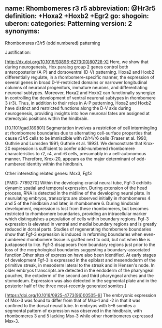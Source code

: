 name: Rhombomeres r3 r5 
abbreviation: @Hr3r5
definition: +Hoxa2 +Hoxb2 +Egr2
go:
shogoin: 
uberon: 
categories: Patterning
version: 2
synonyms:
---

Rhombomeres r3/r5 (odd numbered) patterning

Justification:

[http://dx.doi.org/10.1016/S0896-6273(00)80728-X] Here, we show that during neurogenesis, Hox paralog group 2 genes control both anteroposterior (A-P) and dorsoventral (D-V) patterning. Hoxa2 and Hoxb2 differentially regulate, in a rhombomere-specific manner, the expression of several genes in broad D-V-restricted domains or narrower longitudinal columns of neuronal progenitors, immature neurons, and differentiating neuronal subtypes. Moreover, Hoxa2 and Hoxb2 can functionally synergize in controlling the development of ventral neuronal subtypes in rhombomere 3 (r3). Thus, in addition to their roles in A-P patterning, Hoxa2 and Hoxb2 have distinct and restricted functions along the D-V axis during neurogenesis, providing insights into how neuronal fates are assigned at stereotypic positions within the hindbrain.

[10.1101/gad.189801] Segmentation involves a restriction of cell intermingling at rhombomere boundaries due to alternating cell-surface properties that cause r3/r5 cells to be immiscible with r2/r4/r6 cells (Fraser et al. 1990; Guthrie and Lumsden 1991; Guthrie et al. 1993). 
We demonstrate that Krox-20 expression is sufficient to confer odd-numbered rhombomere characteristics to r2, r4, and r6 cells, presumably in a cell-autonomous manner. Therefore, Krox-20, appears as the major determinant of odd-numbered identity within the hindbrain.

Other interesting related genes:
Msx3, Fgf3

[PMID: 7789270] Within the developing cranial neural tube, Fgf-3 exhibits dynamic spatial and temporal expression. During extension of the head process, RNA is detected in the midline of the developing neural plate. In neurulating embryos, transcripts are observed initially in rhombomeres 4 and 5 of the hindbrain and later, in rhombomere 6. During hindbrain development, expression is lost from these rhombomeres, but becomes restricted to rhombomere boundaries, providing an intracellular marker which distinguishes a population of cells within boundary regions. Fgf-3 expression is elevated in ventral and medial boundary regions and is greatly reduced in dorsal parts. Studies of regenerating rhombomere boundaries show that Fgf-3 expression is induced in reforming boundaries when even-numbered rhombomere tissue is grafted next to odd, but not when like is juxtaposed to like. Fgf-3 disappears from boundary regions just prior to the loss of the morphological boundaries suggesting a boundary-associated function.Other sites of expression have also been identified. At early stages of development Fgf-3 is expressed in the epiblast and mesendoderm of the primitive streak, in mesoderm lateral to the streak and in Hensen's node. In older embryos transcripts are detected in the endoderm of the pharyngeal pouches, the ectoderm of the second and third pharyngeal arches and the stomodeum. Expression was also detected in the segmental plate and in the posterior half of the three most-recently generated somites.]

[https://doi.org/10.1016/0925-4773(96)00505-9] The embryonic expression of Msx-3 was found to differ from that of Msx-1 and -2 in that it was confined to the dorsal neural tube. In embryos with 5–8 somites a segmental pattern of expression was observed in the hindbrain, with rhombomeres 3 and 5 lacking Msx-3 while other rhombomeres expressed Msx-3.




